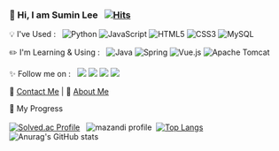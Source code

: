 

### 👋 Hi, I am Sumin Lee &nbsp;  [![Hits](https://hits.seeyoufarm.com/api/count/incr/badge.svg?url=https%3A%2F%2Fgithub.com%2FSuminig&count_bg=%2340F2CE&title_bg=%23555555&icon=&icon_color=%23CCC5C5&title=hits&edge_flat=false)](https://hits.seeyoufarm.com)

 
 :bulb: I've Used : &nbsp; ![Python](https://img.shields.io/badge/python-3670A0?style=flat-square&logo=python&logoColor=ffdd54)&nbsp;![JavaScript](https://img.shields.io/badge/javascript-%23323330.svg?style=flat-square&logo=javascript&logoColor=%23F7DF1E)&nbsp;![HTML5](https://img.shields.io/badge/html5-%23E34F26.svg?style=flat-square&logo=html5&logoColor=white)&nbsp;![CSS3](https://img.shields.io/badge/css3-%231572B6.svg?style=flat-square&logo=css3&logoColor=white)&nbsp;![MySQL](https://img.shields.io/badge/mysql-%2300f.svg?style=flat-square&logo=mysql&logoColor=white)
 
✏️ I'm Learning & Using : &nbsp; ![Java](https://img.shields.io/badge/java-%23ED8B00.svg?style=flat-square&logo=java&logoColor=white)&nbsp;![Spring](https://img.shields.io/badge/spring-%236DB33F.svg?style=flat-square&logo=spring&logoColor=white)&nbsp;![Vue.js](https://img.shields.io/badge/vuejs-%2335495e.svg?style=flat-square&logo=vuedotjs&logoColor=%234FC08D)&nbsp;![Apache Tomcat](https://img.shields.io/badge/apache%20tomcat-%23F8DC75.svg?style=flat-square&logo=apache-tomcat&logoColor=black)

 :sparkles: Follow me on : &nbsp; <a href="https://suminig.tistory.com/" target="_blank"><img src="https://img.shields.io/badge/Tistory-FF5722?style=flat-square&&logoColor=white"/></a>&nbsp;<a href="https://github.com/Suminig" target="_blank"><img src="https://img.shields.io/badge/GitHub-100000?style=flat-square&logo=github&logoColor=white"/></a>&nbsp;<a href="https://www.instagram.com/sumi9n7/" target="_blank"><img src="https://img.shields.io/badge/Instagram-E4405F?style=flat-square&logo=instagram&logoColor=white"/></a>&nbsp;<a href="https://www.facebook.com/profile.php?id=100003366054111" target="_blank"><img src="https://img.shields.io/badge/Facebook-1877F2?style=flat-square&logo=facebook&logoColor=white"/></a>

  
 :e-mail: [Contact Me](mailto:qwemnbv98@outlook.com) | 📄 [About Me](https://career.programmers.co.kr/pr/qwemnbv98_5665)
 
  
 🏴 My Progress <br><br>
[![Solved.ac Profile](http://mazassumnida.wtf/api/v2/generate_badge?boj=suminig)](https://solved.ac/suminig) &nbsp;
![mazandi profile](http://mazandi.herokuapp.com/api?handle=suminig&theme=warm)&nbsp;
[![Top Langs](https://github-readme-stats.vercel.app/api/top-langs/?username=Suminig&theme=tokyonight)](https://github.com/Suminig/github-readme-stats)&nbsp;
![Anurag's GitHub stats](https://github-readme-stats.vercel.app/api?username=Suminig&show_icons=true&theme=tokyonight)<br>




